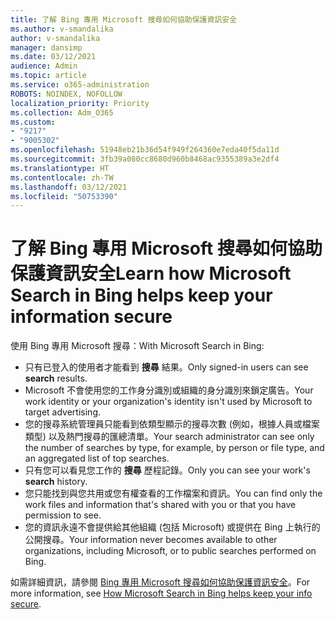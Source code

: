 ```yaml
---
title: 了解 Bing 專用 Microsoft 搜尋如何協助保護資訊安全
ms.author: v-smandalika
author: v-smandalika
manager: dansimp
ms.date: 03/12/2021
audience: Admin
ms.topic: article
ms.service: o365-administration
ROBOTS: NOINDEX, NOFOLLOW
localization_priority: Priority
ms.collection: Adm_O365
ms.custom:
- "9217"
- "9005302"
ms.openlocfilehash: 51948eb21b36d54f949f264360e7eda40f5da11d
ms.sourcegitcommit: 3fb39a080cc8680d960b8468ac9355389a3e2df4
ms.translationtype: HT
ms.contentlocale: zh-TW
ms.lasthandoff: 03/12/2021
ms.locfileid: "50753390"
---
```

# <a name="learn-how-microsoft-search-in-bing-helps-keep-your-information-secure"></a><span data-ttu-id="007b6-102">了解 Bing 專用 Microsoft 搜尋如何協助保護資訊安全</span><span class="sxs-lookup"><span data-stu-id="007b6-102">Learn how Microsoft Search in Bing helps keep your information secure</span></span>

<span data-ttu-id="007b6-103">使用 Bing 專用 Microsoft 搜尋：</span><span class="sxs-lookup"><span data-stu-id="007b6-103">With Microsoft Search in Bing:</span></span>

- <span data-ttu-id="007b6-104">只有已登入的使用者才能看到 **搜尋** 結果。</span><span class="sxs-lookup"><span data-stu-id="007b6-104">Only signed-in users can see **search** results.</span></span>
- <span data-ttu-id="007b6-105">Microsoft 不會使用您的工作身分識別或組織的身分識別來鎖定廣告。</span><span class="sxs-lookup"><span data-stu-id="007b6-105">Your work identity or your organization's identity isn't used by Microsoft to target advertising.</span></span>
- <span data-ttu-id="007b6-106">您的搜尋系統管理員只能看到依類型顯示的搜尋次數 (例如，根據人員或檔案類型) 以及熱門搜尋的匯總清單。</span><span class="sxs-lookup"><span data-stu-id="007b6-106">Your search administrator can see only the number of searches by type, for example, by person or file type, and an aggregated list of top searches.</span></span>
- <span data-ttu-id="007b6-107">只有您可以看見您工作的 **搜尋** 歷程記錄。</span><span class="sxs-lookup"><span data-stu-id="007b6-107">Only you can see your work's **search** history.</span></span>
- <span data-ttu-id="007b6-108">您只能找到與您共用或您有權查看的工作檔案和資訊。</span><span class="sxs-lookup"><span data-stu-id="007b6-108">You can find only the work files and information that's shared with you or that you have permission to see.</span></span>
- <span data-ttu-id="007b6-109">您的資訊永遠不會提供給其他組織 (包括 Microsoft) 或提供在 Bing 上執行的公開搜尋。</span><span class="sxs-lookup"><span data-stu-id="007b6-109">Your information never becomes available to other organizations, including Microsoft, or to public searches performed on Bing.</span></span>

<span data-ttu-id="007b6-110">如需詳細資訊，請參閱 [Bing 專用 Microsoft 搜尋如何協助保護資訊安全](https://support.microsoft.com/office/how-microsoft-search-in-bing-helps-keep-your-info-secure-cbce46ae-bb1f-4d0e-86f1-5984f4589113)。</span><span class="sxs-lookup"><span data-stu-id="007b6-110">For more information, see [How Microsoft Search in Bing helps keep your info secure](https://support.microsoft.com/office/how-microsoft-search-in-bing-helps-keep-your-info-secure-cbce46ae-bb1f-4d0e-86f1-5984f4589113).</span></span>

